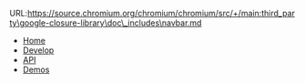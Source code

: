 URL:https://source.chromium.org/chromium/chromium/src/+/main:third_party\google-closure-library\doc\_includes\navbar.md
<!-- Documentation licensed under CC BY 4.0 -->
<!-- License available at https://creativecommons.org/licenses/by/4.0/ -->

* [Home]
* [Develop]
* [API]
* [Demos]



<!-- URLS -->

[Home]: /closure-library/
[Develop]: /closure-library/develop
[API]: /closure-library/api
[Demos]: /closure-library/source/closure/goog/demos


